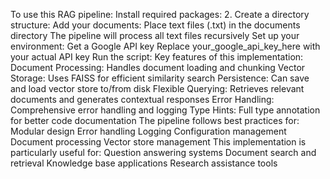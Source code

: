 To use this RAG pipeline:
Install required packages:
2. Create a directory structure:
Add your documents:
Place text files (.txt) in the documents directory
The pipeline will process all text files recursively
Set up your environment:
Get a Google API key
Replace your_google_api_key_here with your actual API key
Run the script:
Key features of this implementation:
Document Processing: Handles document loading and chunking
Vector Storage: Uses FAISS for efficient similarity search
Persistence: Can save and load vector store to/from disk
Flexible Querying: Retrieves relevant documents and generates contextual responses
Error Handling: Comprehensive error handling and logging
Type Hints: Full type annotation for better code documentation
The pipeline follows best practices for:
Modular design
Error handling
Logging
Configuration management
Document processing
Vector store management
This implementation is particularly useful for:
Question answering systems
Document search and retrieval
Knowledge base applications
Research assistance tools